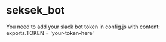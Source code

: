 # seksek_bot

You need to add your slack bot token in config.js with content:
exports.TOKEN = 'your-token-here'
